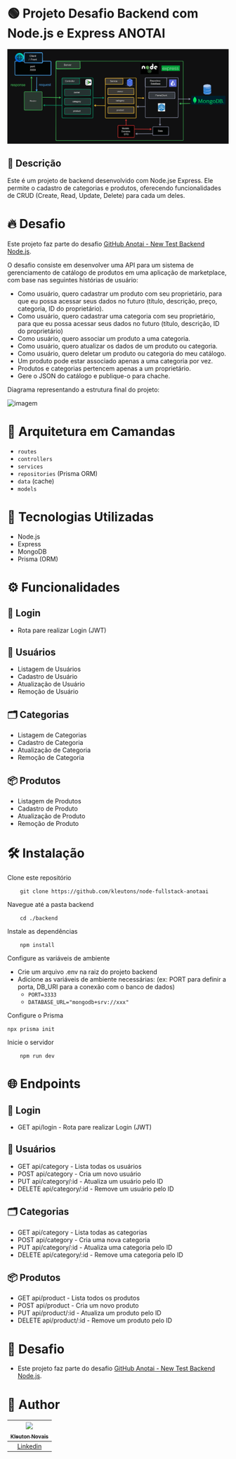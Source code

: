 # 🟢 Projeto Desafio Backend com Node.js e Express ANOTAI
<img src="../docs/arquiteturaBackend.png" alt="Logo" weight="85%">

## 📗 Descrição
Este é um projeto de backend desenvolvido com Node.jse Express. Ele permite o cadastro de categorias e produtos, oferecendo funcionalidades de CRUD (Create, Read, Update, Delete) para cada um deles.

# 🔥 Desafio
Este projeto faz parte do desafio [GitHub Anotai - New Test Backend Node.js](https://github.com/githubanotaai/new-test-backend-nodejs).

O desafio consiste em desenvolver uma API para um sistema de gerenciamento de catálogo de produtos em uma aplicação de marketplace, com base nas seguintes histórias de usuário:
- Como usuário, quero cadastrar um produto com seu proprietário, para que eu possa acessar seus dados no futuro (título, descrição, preço, categoria, ID do proprietário).
- Como usuário, quero cadastrar uma categoria com seu proprietário, para que eu possa acessar seus dados no futuro (título, descrição, ID do proprietário)
- Como usuário, quero associar um produto a uma categoria.
- Como usuário, quero atualizar os dados de um produto ou categoria.
- Como usuário, quero deletar um produto ou categoria do meu catálogo.
- Um produto pode estar associado apenas a uma categoria por vez.
- Produtos e categorias pertencem apenas a um proprietário.
- Gere o JSON do catálogo e publique-o para chache.

Diagrama representando a estrutura final do projeto:

![imagem]( https://github.com/githubanotaai/new-test-backend-nodejs/assets/52219768/504ba448-f128-41db-ae86-18dc19c0dc9d )

# 🧩 Arquitetura em Camandas 
 - `routes`
 - `controllers`
 - `services`
 - `repositories` (Prisma ORM)
 - `data` (cache)
 - `models` 

# 🚀 Tecnologias Utilizadas
- Node.js
- Express
- MongoDB
- Prisma (ORM)
  
# ⚙️ Funcionalidades
## 🔐 Login
 - Rota pare realizar Login (JWT)
## 👤 Usuários
 - Listagem de Usuários
 - Cadastro de Usuário
 - Atualização de Usuário
 - Remoção de Usuário
## 🗂️ Categorias
 - Listagem de Categorias
 - Cadastro de Categoria
 - Atualização de Categoria
 - Remoção de Categoria
## 📦 Produtos
 - Listagem de Produtos
 - Cadastro de Produto
 - Atualização de Produto
 - Remoção de Produto


# 🛠️ Instalação
Clone este repositório
```
    git clone https://github.com/kleutons/node-fullstack-anotaai
```
Navegue até a pasta backend
```
    cd ./backend
```
Instale as dependências
```
    npm install
```
Configure as variáveis de ambiente
- Crie um arquivo .env na raiz do projeto backend
- Adicione as variáveis de ambiente necessárias: (ex: PORT para definir a porta, DB_URI para a conexão com o banco de dados)
  - `PORT=3333`
  - `DATABASE_URL="mongodb+srv://xxx"`

Configure o Prisma
```
npx prisma init
```
Inicie o servidor
```
    npm run dev
```

# 🌐 Endpoints
## 🔐 Login
 - GET api/login - Rota pare realizar Login (JWT)
## 👤 Usuários
- GET api/category - Lista todas os usuários
- POST api/category - Cria um novo usuário
- PUT api/category/:id - Atualiza um usuário pelo ID
- DELETE api/category/:id - Remove um usuário pelo ID
## 🗂️ Categorias
- GET api/category - Lista todas as categorias
- POST api/category - Cria uma nova categoria
- PUT api/category/:id - Atualiza uma categoria pelo ID
- DELETE api/category/:id - Remove uma categoria pelo ID

## 📦 Produtos
- GET api/product - Lista todos os produtos
- POST api/product - Cria um novo produto
- PUT api/product/:id - Atualiza um produto pelo ID
- DELETE api/product/:id - Remove um produto pelo ID

# 👥 Desafio
- Este projeto faz parte do desafio [GitHub Anotai - New Test Backend Node.js](https://github.com/githubanotaai/new-test-backend-nodejs).

# 👤 Author

| [<img src="https://avatars3.githubusercontent.com/u/106082564?s=96&v=4"><br><sub>Kleuton Novais</sub>](https://github.com/kleutons) |
| :---------------------------------------------------------------------------------------------------------------------------------------: |
|                                            [Linkedin](https://www.linkedin.com/in/kleuton-novais/)                                             |